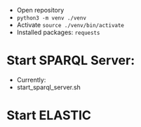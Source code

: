 - Open repository
- `python3 -m venv ./venv`
- Activate `source ./venv/bin/activate`
- Installed packages: `requests`

# Start SPARQL Server:
- Currently:
- start_sparql_server.sh

# Start ELASTIC
